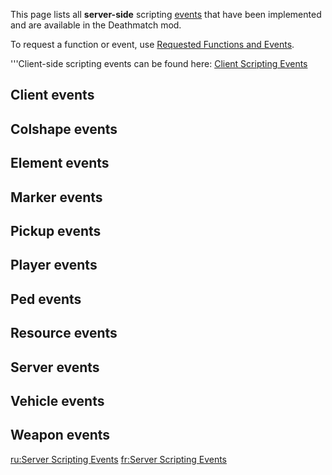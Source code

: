 <pageclass class="server"></pageclass> This page lists all **server-side** scripting [events](/docs/event.md "wikilink") that have been implemented and are available in the Deathmatch mod.

To request a function or event, use [Requested Functions and Events](/docs/requested_functions_and_events.md "wikilink").

'''Client-side scripting events can be found here: [Client Scripting Events](/docs/client_scripting_events.md "wikilink")

Client events
-------------

Colshape events
---------------

Element events
--------------

Marker events
-------------

Pickup events
-------------

Player events
-------------

Ped events
----------

Resource events
---------------

Server events
-------------

Vehicle events
--------------

Weapon events
-------------

[ru:Server Scripting Events](/docs/ru-server_scripting_events.md "wikilink") [fr:Server Scripting Events](/docs/fr-server_scripting_events.md "wikilink")
